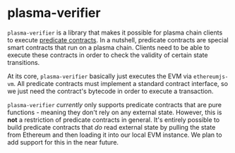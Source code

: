 # plasma-verifier
`plasma-verifier` is a library that makes it possible for plasma chain clients to execute [predicate contracts](https://medium.com/@plasma_group/towards-a-general-purpose-plasma-f1cc4d49c1f4). In a nutshell, predicate contracts are special smart contracts that run on a plasma chain. Clients need to be able to execute these contracts in order to check the validity of certain state transitions.

At its core, `plasma-verifier` basically just executes the EVM via `ethereumjs-vm`. All predicate contracts must implement a standard contract interface, so we just need the contract's bytecode in order to execute a transaction. 

`plasma-verifier` *currently* only supports predicate contracts that are pure functions - meaning they don't rely on any external state. However, this is **not** a restriction of predicate contracts in general. It's entirely possible to build predicate contracts that *do* read external state by pulling the state from Ethereum and then loading it into our local EVM instance. We plan to add support for this in the near future.
